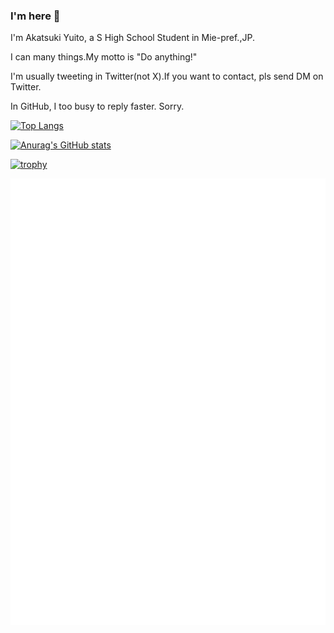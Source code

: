 ### I'm here 👋

I'm Akatsuki Yuito, a S High School Student in Mie-pref.,JP.

I can many things.My motto is "Do anything!"

I'm usually tweeting in Twitter(not X).If you want to contact, pls send DM on Twitter.

In GitHub, I too busy to reply faster. Sorry.

[![Top Langs](https://github-readme-stats.vercel.app/api/top-langs/?username=yuito-it&layout=compact&theme=gruvbox)](https://github.com/anuraghazra/github-readme-stats)

[![Anurag's GitHub stats](https://github-readme-stats.vercel.app/api?username=yuito-it&theme=gruvbox)](https://github.com/anuraghazra/github-readme-stats)

[![trophy](https://github-profile-trophy.vercel.app/?username=yuito-it)](https://github.com/ryo-ma/github-profile-trophy)

![Metrix](./github-metrics.svg)
